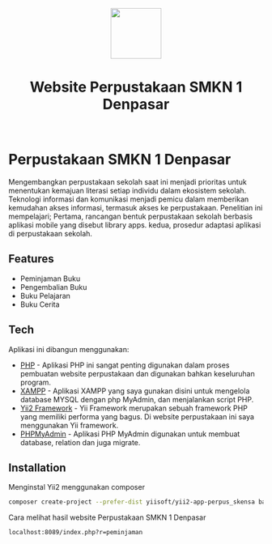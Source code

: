 <p align="center">
    <a href="https://github.com/yiisoft" target="_blank">
        <img src="https://avatars0.githubusercontent.com/u/993323" height="100px">
    </a>
    <h1 align="center">Website Perpustakaan SMKN 1 Denpasar</h1>
    <br>
</p>

# Perpustakaan SMKN 1 Denpasar
Mengembangkan perpustakaan sekolah saat ini menjadi prioritas untuk menentukan kemajuan literasi setiap individu dalam ekosistem sekolah. Teknologi informasi dan komunikasi menjadi pemicu dalam memberikan kemudahan akses informasi, termasuk akses ke perpustakaan. Penelitian ini mempelajari; Pertama, rancangan bentuk perpustakaan sekolah berbasis aplikasi mobile yang disebut library apps. kedua, prosedur adaptasi aplikasi di perpustakaan sekolah.

## Features

- Peminjaman Buku
- Pengembalian Buku
- Buku Pelajaran
- Buku Cerita

## Tech
Aplikasi ini dibangun menggunakan:

- [PHP](https://www.php.net/) - Aplikasi PHP ini sangat penting digunakan dalam proses pembuatan website perpustakaan dan digunakan bahkan keseluruhan program.
- [XAMPP](https://www.apachefriends.org/index.html) - Aplikasi XAMPP yang saya gunakan disini untuk mengelola database MYSQL dengan php MyAdmin, dan menjalankan script PHP.
- [Yii2 Framework](https://www.yiiframework.com/) - Yii Framework merupakan sebuah framework PHP yang memiliki performa yang bagus. Di website perpustakaan ini saya menggunakan Yii framework.
- [PHPMyAdmin](https://www.phpmyadmin.net/) - Aplikasi PHP MyAdmin digunakan untuk membuat database, relation dan juga migrate.

## Installation

Menginstal Yii2 menggunakan composer

```sh
composer create-project --prefer-dist yiisoft/yii2-app-perpus_skensa basic
```

Cara melihat hasil website Perpustakaan SMKN 1 Denpasar

```sh
localhost:8089/index.php?r=peminjaman
```